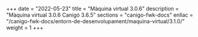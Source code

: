 +++
date        = "2022-05-23"
title       = "Màquina virtual 3.0.6"
description = "Màquina virtual 3.0.6 Canigó 3.6.5"
sections    = "canigo-fwk-docs"
enllac		= "/canigo-fwk-docs/entorn-de-desenvolupament/maquina-virtual/3.1.0/"
weight		= 1
+++
